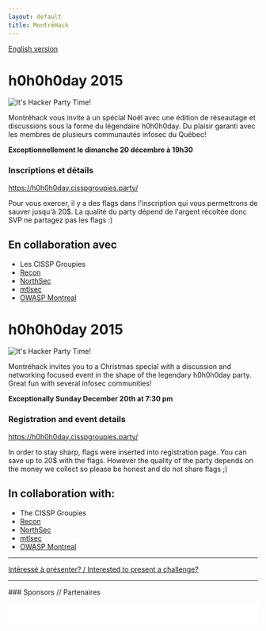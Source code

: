 ```yaml
---
layout: default
title: MontréHack
---
```


[English version](#english)

# h0h0h0day 2015

![It's Hacker Party Time!](http://i.imgur.com/9JlZKc7.png)

Montréhack vous invite à un spécial Noël avec une édition de réseautage et
discussions sous la forme du légendaire h0h0h0day. Du plaisir garanti avec les
membres de plusieurs communautés infosec du Québec!

**Exceptionnellement le dimanche 20 décembre à 19h30**

### Inscriptions et détails

https://h0h0h0day.cisspgroupies.party/

Pour vous exercer, il y a des flags dans l'inscription qui vous permettrons de
sauver jusqu'à 20$. La qualité du party dépend de l'argent récoltée donc SVP ne
partagez pas les flags :)

## En collaboration avec

* Les CISSP Groupies
* [Recon](http://recon.cx/)
* [NorthSec](http://nsec.io/)
* [mtlsec](http://blog.mtlsec.com)
* [OWASP Montreal](https://www.owasp.org/index.php/Montr%C3%A9al)

<a id="english"></a>

# h0h0h0day 2015

![It's Hacker Party Time!](http://i.imgur.com/9JlZKc7.png)

Montréhack invites you to a Christmas special with a discussion and networking
focused event in the shape of the legendary h0h0h0day party. Great fun with
several infosec communities!

**Exceptionally Sunday December 20th at 7:30 pm**

### Registration and event details

https://h0h0h0day.cisspgroupies.party/

In order to stay sharp, flags were inserted into registration page. You can
save up to 20$ with the flags. However the quality of the party depends on the
money we collect so please be honest and do not share flags ;)

## In collaboration with:

* The CISSP Groupies
* [Recon](http://recon.cx/)
* [NorthSec](http://nsec.io/)
* [mtlsec](http://blog.mtlsec.com)
* [OWASP Montreal](https://www.owasp.org/index.php/Montr%C3%A9al)

<hr/>

[Intéressé à présenter? / Interested to present a challenge?](https://github.com/montrehack/montrehack.github.com/wiki/Present-at-Montrehack)

<hr/>
### Sponsors // Partenaires

[![Brasserie Benelux](/images/benelux.png)](http://brasseriebenelux.com/)
